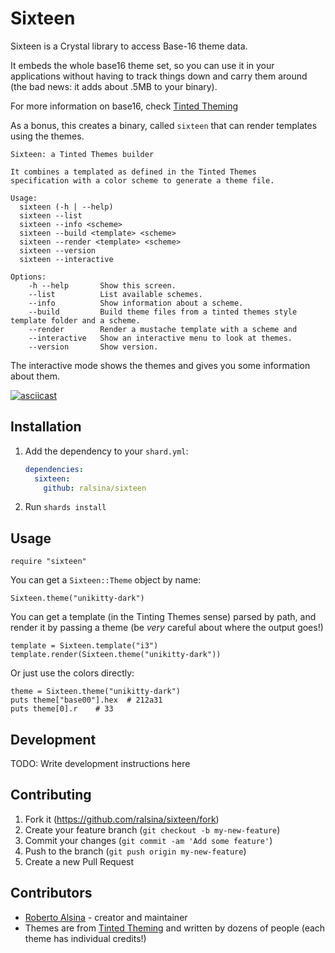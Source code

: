# Sixteen

Sixteen is a Crystal library to access Base-16 theme data.

It embeds the whole base16 theme set, so you can use it in your applications without having to track things down and carry them
around (the bad news: it adds about .5MB to your binary).


For more information on base16, check [Tinted Theming](https://github.com/tinted-theming/home)

As a bonus, this creates a binary, called `sixteen` that can
render templates using the themes.

```
Sixteen: a Tinted Themes builder

It combines a templated as defined in the Tinted Themes
specification with a color scheme to generate a theme file.

Usage:
  sixteen (-h | --help)
  sixteen --list
  sixteen --info <scheme>
  sixteen --build <template> <scheme>
  sixteen --render <template> <scheme>
  sixteen --version
  sixteen --interactive

Options:
    -h --help       Show this screen.
    --list          List available schemes.
    --info          Show information about a scheme.
    --build         Build theme files from a tinted themes style template folder and a scheme.
    --render        Render a mustache template with a scheme and
    --interactive   Show an interactive menu to look at themes.
    --version       Show version.
```

The interactive mode shows the themes and gives you some information about them.

[![asciicast](https://asciinema.org/a/iUKp8SyZEC3OHTByi8lLNY8Zf.svg)](https://asciinema.org/a/iUKp8SyZEC3OHTByi8lLNY8Zf)

## Installation

1. Add the dependency to your `shard.yml`:

   ```yaml
   dependencies:
     sixteen:
       github: ralsina/sixteen
   ```

2. Run `shards install`

## Usage

```crystal
require "sixteen"
```

You can get a `Sixteen::Theme` object by name:

```crystal
Sixteen.theme("unikitty-dark")
```

You can get a template (in the Tinting Themes sense) parsed
by path, and render it by passing a theme (be *very* careful
about where the output goes!)

```crystal
template = Sixteen.template("i3")
template.render(Sixteen.theme("unikitty-dark"))
```

Or just use the colors directly:

```crystal
theme = Sixteen.theme("unikitty-dark")
puts theme["base00"].hex  # 212a31
puts theme[0].r    # 33
```

## Development

TODO: Write development instructions here

## Contributing

1. Fork it (<https://github.com/ralsina/sixteen/fork>)
2. Create your feature branch (`git checkout -b my-new-feature`)
3. Commit your changes (`git commit -am 'Add some feature'`)
4. Push to the branch (`git push origin my-new-feature`)
5. Create a new Pull Request

## Contributors

- [Roberto Alsina](https://github.com/ralsina) - creator and maintainer
- Themes are from [Tinted Theming](https://github.com/tinted-theming)
  and written by dozens of people (each theme has individual
  credits!)
